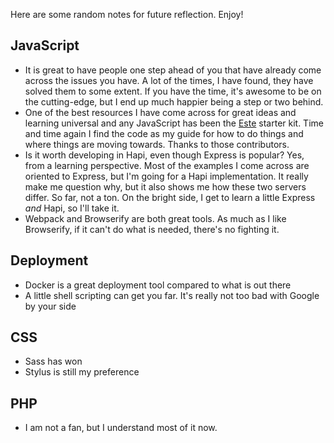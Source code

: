 Here are some random notes for future reflection. Enjoy!

## JavaScript
- It is great to have people one step ahead of you that have already come across the issues you have. A lot of the times, I have found, they have solved them to some extent. If you have the time, it's awesome to be on the cutting-edge, but I end up much happier being a step or two behind.
- One of the best resources I have come across for great ideas and learning universal and any JavaScript has been the [Este](https://github.com/este/este) starter kit. Time and time again I find the code as my guide for how to do things and where things are moving towards. Thanks to those contributors.
- Is it worth developing in Hapi, even though Express is popular? Yes, from a learning perspective. Most of the examples I come across are oriented to Express, but I'm going for a Hapi implementation. It really make me question why, but it also shows me how these two servers differ. So far, not a ton. On the bright side, I get to learn a little Express _and_ Hapi, so I'll take it.
- Webpack and Browserify are both great tools. As much as I like Browserify, if it can't do what is needed, there's no fighting it.

## Deployment
- Docker is a great deployment tool compared to what is out there
- A little shell scripting can get you far. It's really not too bad with Google by your side

## CSS
- Sass has won
- Stylus is still my preference

## PHP
- I am not a fan, but I understand most of it now.
